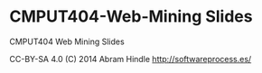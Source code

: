 CMPUT404-Web-Mining Slides
==========================

CMPUT404 Web Mining Slides

CC-BY-SA 4.0 (C) 2014 Abram Hindle http://softwareprocess.es/
